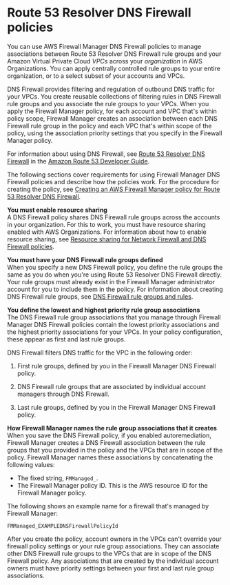 # Route 53 Resolver DNS Firewall policies<a name="dns-firewall-policies"></a>

You can use AWS Firewall Manager DNS Firewall policies to manage associations between Route 53 Resolver DNS Firewall rule groups and your Amazon Virtual Private Cloud *VPCs* across your *organization* in AWS Organizations\. You can apply centrally controlled rule groups to your entire organization, or to a select subset of your accounts and VPCs\. 

DNS Firewall provides filtering and regulation of outbound DNS traffic for your VPCs\. You create reusable collections of filtering rules in DNS Firewall rule groups and you associate the rule groups to your VPCs\. When you apply the Firewall Manager policy, for each account and VPC that's within policy scope, Firewall Manager creates an association between each DNS Firewall rule group in the policy and each VPC that's within scope of the policy, using the association priority settings that you specify in the Firewall Manager policy\. 

For information about using DNS Firewall, see [Route 53 Resolver DNS Firewall](https://docs.aws.amazon.com/Route53/latest/DeveloperGuide/resolver-dns-firewall.html) in the [Amazon Route 53 Developer Guide](https://docs.aws.amazon.com/Route53/latest/DeveloperGuide/Welcome.html)\.

The following sections cover requirements for using Firewall Manager DNS Firewall policies and describe how the policies work\. For the procedure for creating the policy, see [Creating an AWS Firewall Manager policy for Route 53 Resolver DNS Firewall](create-policy.md#creating-firewall-manager-policy-for-dns-firewall)\. 

**You must enable resource sharing**  
A DNS Firewall policy shares DNS Firewall rule groups across the accounts in your organization\. For this to work, you must have resource sharing enabled with AWS Organizations\. For information about how to enable resource sharing, see [Resource sharing for Network Firewall and DNS Firewall policies](resource-sharing.md)\.

**You must have your DNS Firewall rule groups defined**  
When you specify a new DNS Firewall policy, you define the rule groups the same as you do when you're using Route 53 Resolver DNS Firewall directly\. Your rule groups must already exist in the Firewall Manager administrator account for you to include them in the policy\. For information about creating DNS Firewall rule groups, see [DNS Firewall rule groups and rules](https://docs.aws.amazon.com/Route53/latest/DeveloperGuide/resolver-dns-firewall-rule-groups.html)\.

**You define the lowest and highest priority rule group associations**  
The DNS Firewall rule group associations that you manage through Firewall Manager DNS Firewall policies contain the lowest priority associations and the highest priority associations for your VPCs\. In your policy configuration, these appear as first and last rule groups\. 

DNS Firewall filters DNS traffic for the VPC in the following order: 

1. First rule groups, defined by you in the Firewall Manager DNS Firewall policy\. 

1. DNS Firewall rule groups that are associated by individual account managers through DNS Firewall\. 

1. Last rule groups, defined by you in the Firewall Manager DNS Firewall policy\. 

**How Firewall Manager names the rule group associations that it creates**  
When you save the DNS Firewall policy, if you enabled autoremediation, Firewall Manager creates a DNS Firewall association between the rule groups that you provided in the policy and the VPCs that are in scope of the policy\. Firewall Manager names these associations by concatenating the following values: 
+ The fixed string, `FMManaged_`\.
+ The Firewall Manager policy ID\. This is the AWS resource ID for the Firewall Manager policy\.

The following shows an example name for a firewall that's managed by Firewall Manager:

```
FMManaged_EXAMPLEDNSFirewallPolicyId
```

After you create the policy, account owners in the VPCs can't override your firewall policy settings or your rule group associations\. They can associate other DNS Firewall rule groups to the VPCs that are in scope of the DNS Firewall policy\. Any associations that are created by the individual account owners must have priority settings between your first and last rule group associations\. 